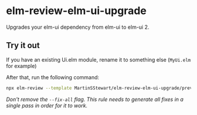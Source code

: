 # elm-review-elm-ui-upgrade

Upgrades your elm-ui dependency from elm-ui to elm-ui 2.

## Try it out

If you have an existing Ui.elm module, rename it to something else (`MyUi.elm` for example)

After that, run the following command:
```bash
npx elm-review --template MartinSStewart/elm-review-elm-ui-upgrade/preview --fix-all
```
*Don't remove the `--fix-all` flag. This rule needs to generate all fixes in a single pass in order for it to work.*